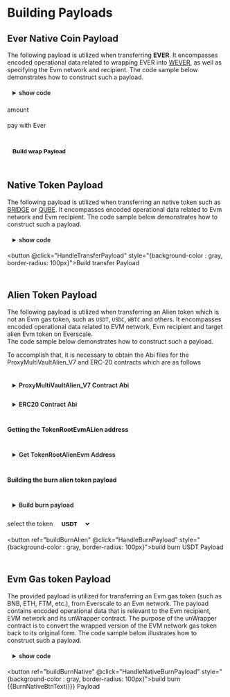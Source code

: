 # Building Payloads

<div class="buildPayload">

## Ever Native Coin Payload

The following payload is utilized when transferring **EVER**. It encompasses encoded operational data related to wrapping EVER into [WEVER](../../../../../docs/addresses.md#wever), as well as specifying the Evm network and recipient. The code sample below demonstrates how to construct such a payload.

<details>
<summary>show code</summary>

```typescript
//initial the Tvm provider as mentioned in prerequisites section

/**
* Encodes evm data into a cell
* @param addr {uint160} : Evm recipient address. Example: "0x0000000000000000000000000000000000000000"
* @param chainId {uint256} : Evm network chain id. Example: "56"
* @callback {tuple} default for child params because of direct token transferring between MultiVault contract and user
*/
const transferPayload = await provider.packIntoCell({
    data: {
      addr: evmRecipient,
      chainId: chainId,
      callback: {
        recipient: "0x0000000000000000000000000000000000000000",
        payload: "",
        strict: false,
      },
    },
    structure: [
      { name: "addr", type: "uint160" },
      { name: "chainId", type: "uint256" },
      {
        name: "callback",
        type: "tuple",
        components: [
          { name: "recipient", type: "uint160" },
          { name: "payload", type: "cell" },
          { name: "strict", type: "bool" },
        ] as const,
      },
    ] as const,
  });

// {randomNonce} is used when encoding and deriving the deployed event address
function getRandomUint(bits: 8 | 16 | 32 | 64 | 128 | 160 | 256 = 32): string {
// eslint-disable-next-line no-bitwise
return Math.abs(~~(Math.random() \* 2 \*\* bits) | 0).toString();
}
let randomNonce: string = getRandomUint();

// base encoded data
const data = await provider.packIntoCell({
data: {
nonce: randomNonce,
network: 1,
transferPayload: transferPayload.boc, // boc is payload string
},
structure: [
{ name: "nonce", type: "uint32" },
{ name: "network", type: "uint8" },
{ name: "transferPayload", type: "cell" },
] as const,
});

// {remainingGasTo} will be Ever user address if asset releasing is done manually and Event closer if automatically.
const remainingGasTo = releaseByEver ? EventCloser : everSender;
/**
* Encodes data about the EVER wrapper
* @param to {address} : WEVER receiver, must be ProxyMultiVaultNativeV_4 which can be found in addresses.
* @param amount {uint128} : Ever amount. Example: "1000000000".
* @param remainingGasTo {address} : remaining gas receiver Ever address. Example: "0:0000000000000000000000000000000000000000000000000000000000000000".
*/
const compounderPayload = await provider.packIntoCell({
data: {
to: ProxyMultiVaultNativeV_4,
amount: locklift.utils.toNano(amount),
remainingGasTo,
payload: data.boc, // boc is payload string
},
structure: [
{ name: "to", type: "address" },
{ name: "amount", type: "uint128" },
{ name: "remainingGasTo", type: "address" },
{ name: "payload", type: "cell" },
] as const,
});
// boc contains the TvmCell payload string and is used as payload.
const boc: string = compounderPayload.boc;

```

</details>

<label for="amount">amount </label>
<input ref="amount" type="number"/>
<br/>

<label class="container">pay with Ever
<input class="checkboxInput" ref="everPay" type="checkbox">
<span class="checkmark"></span>
</label>

<br/>
<button @click="HandleWrapPayload" style="{background-color : gray, border-radius: 100px}">Build wrap Payload</button>

<p class="output-p" ref="wrapPayloadOutput"></p>

## Native Token Payload

The following payload is utilized when transferring an native token such as [BRIDGE](../../../../../docs/addresses.md#bridge) or [QUBE](../../../../../docs/addresses.md#qube). It encompasses encoded operational data related to Evm network and Evm recipient. The code sample below demonstrates how to construct such a payload.

<details>
<summary>show code</summary>

```typescript
//initial the Tvm provider as mentioned in prerequisites section

/**
* Encodes evm data into a cell
* @param addr {uint160} : Evm recipient address. Example: "0x0000000000000000000000000000000000000000"
* @param chainId {uint256} : Evm network chain id. Example: "56"
* @callback {tuple} default for child params because of direct token transferring between MultiVault contract and user

*/
 const transferPayload = await provider.packIntoCell({
    data: {
      addr: evmRecipient,
      chainId: chainId,
      callback: {
        recipient: "0x0000000000000000000000000000000000000000",
        payload: "",
        strict: false,
      },
    },
    structure: [
      { name: "addr", type: "uint160" },
      { name: "chainId", type: "uint256" },
      {
        name: "callback",
        type: "tuple",
        components: [
          { name: "recipient", type: "uint160" },
          { name: "payload", type: "cell" },
          { name: "strict", type: "bool" },
        ] as const,
      },
    ] as const,
  });

  // {randomNonce} is used when encoding and deriving the deployed event address
  function getRandomUint(bits: 8 | 16 | 32 | 64 | 128 | 160 | 256 = 32): string {
  // eslint-disable-next-line no-bitwise
  return Math.abs(~~(Math.random() \* 2 \*\* bits) | 0).toString();
  }
  let randomNonce: string = getRandomUint();

  // base encoded data
  const data = await provider.packIntoCell({
    data: {
      nonce: randomNonce,
      network: 1,
      transferPayload: transferPayload.boc, // boc is payload string
    },
    structure: [
      { name: "nonce", type: "uint32" },
      { name: "network", type: "uint8" },
      { name: "transferPayload", type: "cell" },
    ] as const,
  });

  // boc contains the TvmCell payload string and is used as payload
  const boc: string = data.boc;

```

</details>

<button @click="HandleTransferPayload" style="{background-color : gray, border-radius: 100px}">Build transfer Payload</button>

<p class="output-p" ref="transferPayloadOutput"></p>

## Alien Token Payload

The following payload is utilized when transferring an Alien token which is not an Evm gas token, such as `USDT`, `USDC`, `WBTC` and others. It encompasses encoded operational data related to EVM network, Evm recipient and target alien Evm token on Everscale.\
The code sample below demonstrates how to construct such a payload.

To accomplish that, it is necessary to obtain the Abi files for the ProxyMultiVaultAlien_V7 and ERC-20 contracts which are as follows

<br/>
<details>
<summary>ProxyMultiVaultAlien_V7 Contract Abi</summary>

```typescript
const ProxyMultiVaultAlienV_7Abi = {
  "ABI version": 2,
  version: "2.2",
  header: ["pubkey", "time"],
  functions: [
    {
      name: "constructor",
      inputs: [{ name: "owner_", type: "address" }],
      outputs: [],
    },
    {
      name: "apiVersion",
      inputs: [{ name: "answerId", type: "uint32" }],
      outputs: [{ name: "value0", type: "uint8" }],
    },
    {
      name: "upgrade",
      inputs: [{ name: "code", type: "cell" }],
      outputs: [],
    },
    {
      name: "deriveMergeRouter",
      inputs: [
        { name: "answerId", type: "uint32" },
        { name: "token", type: "address" },
      ],
      outputs: [{ name: "router", type: "address" }],
    },
    {
      name: "deployMergeRouter",
      inputs: [{ name: "token", type: "address" }],
      outputs: [],
    },
    {
      name: "setMergeRouter",
      inputs: [{ name: "_mergeRouter", type: "cell" }],
      outputs: [],
    },
    {
      name: "deriveMergePool",
      inputs: [
        { name: "answerId", type: "uint32" },
        { name: "nonce", type: "uint256" },
      ],
      outputs: [{ name: "pool", type: "address" }],
    },
    {
      name: "deployMergePool",
      inputs: [
        { name: "nonce", type: "uint256" },
        { name: "tokens", type: "address[]" },
        { name: "canonId", type: "uint256" },
      ],
      outputs: [],
    },
    {
      name: "mintTokensByMergePool",
      inputs: [
        { name: "nonce", type: "uint256" },
        { name: "token", type: "address" },
        { name: "amount", type: "uint128" },
        { name: "recipient", type: "address" },
        { name: "remainingGasTo", type: "address" },
        { name: "payload", type: "cell" },
      ],
      outputs: [],
    },
    {
      name: "withdrawTokensToEVMByMergePool",
      inputs: [
        { name: "nonce", type: "uint256" },
        { name: "token", type: "address" },
        { name: "amount", type: "uint128" },
        { name: "recipient", type: "uint160" },
        { name: "remainingGasTo", type: "address" },
        {
          components: [
            { name: "recipient", type: "uint160" },
            { name: "payload", type: "bytes" },
            { name: "strict", type: "bool" },
          ],
          name: "callback",
          type: "tuple",
        },
      ],
      outputs: [],
    },
    {
      name: "withdrawTokensToSolanaByMergePool",
      inputs: [
        { name: "nonce", type: "uint256" },
        { name: "token", type: "address" },
        { name: "amount", type: "uint128" },
        { name: "recipient", type: "uint256" },
        { name: "remainingGasTo", type: "address" },
        {
          components: [
            { name: "account", type: "uint256" },
            { name: "readOnly", type: "bool" },
            { name: "isSigner", type: "bool" },
          ],
          name: "executeAccounts",
          type: "tuple[]",
        },
      ],
      outputs: [],
    },
    {
      name: "upgradeMergePool",
      inputs: [{ name: "pool", type: "address" }],
      outputs: [],
    },
    {
      name: "setMergePoolPlatform",
      inputs: [{ name: "_mergePoolPlatform", type: "cell" }],
      outputs: [],
    },
    {
      name: "setMergePool",
      inputs: [{ name: "_mergePool", type: "cell" }],
      outputs: [],
    },
    {
      name: "onAcceptTokensBurn",
      inputs: [
        { name: "amount", type: "uint128" },
        { name: "value1", type: "address" },
        { name: "value2", type: "address" },
        { name: "remainingGasTo", type: "address" },
        { name: "payload", type: "cell" },
      ],
      outputs: [],
    },
    {
      name: "onEventConfirmedExtended",
      inputs: [
        {
          components: [
            {
              components: [
                { name: "eventTransaction", type: "uint256" },
                { name: "eventIndex", type: "uint32" },
                { name: "eventData", type: "cell" },
                { name: "eventBlockNumber", type: "uint32" },
                { name: "eventBlock", type: "uint256" },
              ],
              name: "voteData",
              type: "tuple",
            },
            { name: "configuration", type: "address" },
            { name: "staking", type: "address" },
            { name: "chainId", type: "uint32" },
          ],
          name: "value0",
          type: "tuple",
        },
        { name: "meta", type: "cell" },
        { name: "remainingGasTo", type: "address" },
      ],
      outputs: [],
    },
    {
      name: "onSolanaEventConfirmedExtended",
      inputs: [
        {
          components: [
            {
              components: [
                { name: "accountSeed", type: "uint128" },
                { name: "slot", type: "uint64" },
                { name: "blockTime", type: "uint64" },
                { name: "txSignature", type: "string" },
                { name: "eventData", type: "cell" },
              ],
              name: "voteData",
              type: "tuple",
            },
            { name: "configuration", type: "address" },
            { name: "staking", type: "address" },
          ],
          name: "value0",
          type: "tuple",
        },
        { name: "meta", type: "cell" },
        { name: "remainingGasTo", type: "address" },
      ],
      outputs: [],
    },
    {
      name: "mint",
      inputs: [
        { name: "token", type: "address" },
        { name: "amount", type: "uint128" },
        { name: "recipient", type: "address" },
        { name: "payload", type: "cell" },
      ],
      outputs: [],
    },
    {
      name: "burn",
      inputs: [
        { name: "token", type: "address" },
        { name: "amount", type: "uint128" },
        { name: "walletOwner", type: "address" },
      ],
      outputs: [],
    },
    {
      name: "deployEVMAlienToken",
      inputs: [
        { name: "chainId", type: "uint256" },
        { name: "token", type: "uint160" },
        { name: "name", type: "string" },
        { name: "symbol", type: "string" },
        { name: "decimals", type: "uint8" },
        { name: "remainingGasTo", type: "address" },
      ],
      outputs: [],
    },
    {
      name: "deploySolanaAlienToken",
      inputs: [
        { name: "token", type: "uint256" },
        { name: "name", type: "string" },
        { name: "symbol", type: "string" },
        { name: "decimals", type: "uint8" },
        { name: "remainingGasTo", type: "address" },
      ],
      outputs: [],
    },
    {
      name: "deriveEVMAlienTokenRoot",
      inputs: [
        { name: "answerId", type: "uint32" },
        { name: "chainId", type: "uint256" },
        { name: "token", type: "uint160" },
        { name: "name", type: "string" },
        { name: "symbol", type: "string" },
        { name: "decimals", type: "uint8" },
      ],
      outputs: [{ name: "value0", type: "address" }],
    },
    {
      name: "deriveSolanaAlienTokenRoot",
      inputs: [
        { name: "answerId", type: "uint32" },
        { name: "token", type: "uint256" },
        { name: "name", type: "string" },
        { name: "symbol", type: "string" },
        { name: "decimals", type: "uint8" },
      ],
      outputs: [{ name: "value0", type: "address" }],
    },
    {
      name: "getConfiguration",
      inputs: [{ name: "answerId", type: "uint32" }],
      outputs: [
        {
          components: [
            { name: "everscaleConfiguration", type: "address" },
            { name: "evmConfigurations", type: "address[]" },
            { name: "alienTokenRootCode", type: "cell" },
            { name: "alienTokenWalletCode", type: "cell" },
            { name: "alienTokenWalletPlatformCode", type: "cell" },
          ],
          name: "value0",
          type: "tuple",
        },
        {
          components: [
            { name: "everscaleConfiguration", type: "address" },
            { name: "solanaConfiguration", type: "address" },
            { name: "alienTokenRootCode", type: "cell" },
            { name: "alienTokenWalletCode", type: "cell" },
            { name: "alienTokenWalletPlatformCode", type: "cell" },
          ],
          name: "value1",
          type: "tuple",
        },
      ],
    },
    {
      name: "setEVMConfiguration",
      inputs: [
        {
          components: [
            { name: "everscaleConfiguration", type: "address" },
            { name: "evmConfigurations", type: "address[]" },
            { name: "alienTokenRootCode", type: "cell" },
            { name: "alienTokenWalletCode", type: "cell" },
            { name: "alienTokenWalletPlatformCode", type: "cell" },
          ],
          name: "_config",
          type: "tuple",
        },
        { name: "remainingGasTo", type: "address" },
      ],
      outputs: [],
    },
    {
      name: "setSolanaConfiguration",
      inputs: [
        {
          components: [
            { name: "everscaleConfiguration", type: "address" },
            { name: "solanaConfiguration", type: "address" },
            { name: "alienTokenRootCode", type: "cell" },
            { name: "alienTokenWalletCode", type: "cell" },
            { name: "alienTokenWalletPlatformCode", type: "cell" },
          ],
          name: "_config",
          type: "tuple",
        },
        { name: "remainingGasTo", type: "address" },
      ],
      outputs: [],
    },
    {
      name: "setManager",
      inputs: [{ name: "_manager", type: "address" }],
      outputs: [],
    },
    {
      name: "sendMessage",
      inputs: [
        { name: "recipient", type: "address" },
        { name: "message", type: "cell" },
      ],
      outputs: [],
    },
    {
      name: "transferOwnership",
      inputs: [{ name: "newOwner", type: "address" }],
      outputs: [],
    },
    {
      name: "renounceOwnership",
      inputs: [],
      outputs: [],
    },
    {
      name: "owner",
      inputs: [],
      outputs: [{ name: "owner", type: "address" }],
    },
    {
      name: "manager",
      inputs: [],
      outputs: [{ name: "manager", type: "address" }],
    },
    {
      name: "mergeRouter",
      inputs: [],
      outputs: [{ name: "mergeRouter", type: "cell" }],
    },
    {
      name: "mergePool",
      inputs: [],
      outputs: [{ name: "mergePool", type: "cell" }],
    },
    {
      name: "mergePoolPlatform",
      inputs: [],
      outputs: [{ name: "mergePoolPlatform", type: "cell" }],
    },
    {
      name: "mergePoolVersion",
      inputs: [],
      outputs: [{ name: "mergePoolVersion", type: "uint8" }],
    },
    {
      name: "_randomNonce",
      inputs: [],
      outputs: [{ name: "_randomNonce", type: "uint256" }],
    },
  ],
  data: [{ key: 1, name: "_randomNonce", type: "uint256" }],
  events: [
    {
      name: "OwnershipTransferred",
      inputs: [
        { name: "previousOwner", type: "address" },
        { name: "newOwner", type: "address" },
      ],
      outputs: [],
    },
    {
      name: "SolanaAlienTransfer",
      inputs: [
        { name: "base_token", type: "uint256" },
        { name: "name", type: "string" },
        { name: "symbol", type: "string" },
        { name: "decimals", type: "uint8" },
        { name: "amount", type: "uint128" },
        { name: "sol_amount", type: "uint64" },
        { name: "recipient", type: "address" },
        { name: "payload", type: "bytes" },
      ],
      outputs: [],
    },
    {
      name: "EVMAlienTransfer",
      inputs: [
        { name: "token", type: "uint160" },
        { name: "amount", type: "uint128" },
        { name: "recipient", type: "uint160" },
        { name: "chainId", type: "uint256" },
        { name: "callback_recipient", type: "uint160" },
        { name: "callback_payload", type: "bytes" },
        { name: "callback_strict", type: "bool" },
      ],
      outputs: [],
    },
  ],
  fields: [
    { name: "_pubkey", type: "uint256" },
    { name: "_timestamp", type: "uint64" },
    { name: "_constructorFlag", type: "bool" },
    { name: "owner", type: "address" },
    {
      components: [
        { name: "everscaleConfiguration", type: "address" },
        { name: "solanaConfiguration", type: "address" },
        { name: "alienTokenRootCode", type: "cell" },
        { name: "alienTokenWalletCode", type: "cell" },
        { name: "alienTokenWalletPlatformCode", type: "cell" },
      ],
      name: "solanaConfiguration",
      type: "tuple",
    },
    {
      components: [
        { name: "everscaleConfiguration", type: "address" },
        { name: "evmConfigurations", type: "address[]" },
        { name: "alienTokenRootCode", type: "cell" },
        { name: "alienTokenWalletCode", type: "cell" },
        { name: "alienTokenWalletPlatformCode", type: "cell" },
      ],
      name: "evmConfiguration",
      type: "tuple",
    },
    { name: "api_version", type: "uint8" },
    { name: "manager", type: "address" },
    { name: "mergeRouter", type: "cell" },
    { name: "mergePool", type: "cell" },
    { name: "mergePoolPlatform", type: "cell" },
    { name: "mergePoolVersion", type: "uint8" },
    { name: "_randomNonce", type: "uint256" },
  ],
} as const;
```

</details>

<br/>
<details>
<summary>ERC20 Contract Abi</summary>

```typescript
const ERC20Abi = {
  _format: "hh-sol-artifact-1",
  contractName: "ERC20",
  sourceName: "@openzeppelin/contracts/token/ERC20/ERC20.sol",
  abi: [
    {
      inputs: [
        {
          internalType: "string",
          name: "name_",
          type: "string",
        },
        {
          internalType: "string",
          name: "symbol_",
          type: "string",
        },
      ],
      stateMutability: "nonpayable",
      type: "constructor",
    },
    {
      anonymous: false,
      inputs: [
        {
          indexed: true,
          internalType: "address",
          name: "owner",
          type: "address",
        },
        {
          indexed: true,
          internalType: "address",
          name: "spender",
          type: "address",
        },
        {
          indexed: false,
          internalType: "uint256",
          name: "value",
          type: "uint256",
        },
      ],
      name: "Approval",
      type: "event",
    },
    {
      anonymous: false,
      inputs: [
        {
          indexed: true,
          internalType: "address",
          name: "from",
          type: "address",
        },
        {
          indexed: true,
          internalType: "address",
          name: "to",
          type: "address",
        },
        {
          indexed: false,
          internalType: "uint256",
          name: "value",
          type: "uint256",
        },
      ],
      name: "Transfer",
      type: "event",
    },
    {
      inputs: [
        {
          internalType: "address",
          name: "owner",
          type: "address",
        },
        {
          internalType: "address",
          name: "spender",
          type: "address",
        },
      ],
      name: "allowance",
      outputs: [
        {
          internalType: "uint256",
          name: "",
          type: "uint256",
        },
      ],
      stateMutability: "view",
      type: "function",
    },
    {
      inputs: [
        {
          internalType: "address",
          name: "spender",
          type: "address",
        },
        {
          internalType: "uint256",
          name: "amount",
          type: "uint256",
        },
      ],
      name: "approve",
      outputs: [
        {
          internalType: "bool",
          name: "",
          type: "bool",
        },
      ],
      stateMutability: "nonpayable",
      type: "function",
    },
    {
      inputs: [
        {
          internalType: "address",
          name: "account",
          type: "address",
        },
      ],
      name: "balanceOf",
      outputs: [
        {
          internalType: "uint256",
          name: "",
          type: "uint256",
        },
      ],
      stateMutability: "view",
      type: "function",
    },
    {
      inputs: [],
      name: "decimals",
      outputs: [
        {
          internalType: "uint8",
          name: "",
          type: "uint8",
        },
      ],
      stateMutability: "view",
      type: "function",
    },
    {
      inputs: [
        {
          internalType: "address",
          name: "spender",
          type: "address",
        },
        {
          internalType: "uint256",
          name: "subtractedValue",
          type: "uint256",
        },
      ],
      name: "decreaseAllowance",
      outputs: [
        {
          internalType: "bool",
          name: "",
          type: "bool",
        },
      ],
      stateMutability: "nonpayable",
      type: "function",
    },
    {
      inputs: [
        {
          internalType: "address",
          name: "spender",
          type: "address",
        },
        {
          internalType: "uint256",
          name: "addedValue",
          type: "uint256",
        },
      ],
      name: "increaseAllowance",
      outputs: [
        {
          internalType: "bool",
          name: "",
          type: "bool",
        },
      ],
      stateMutability: "nonpayable",
      type: "function",
    },
    {
      inputs: [],
      name: "name",
      outputs: [
        {
          internalType: "string",
          name: "",
          type: "string",
        },
      ],
      stateMutability: "view",
      type: "function",
    },
    {
      inputs: [],
      name: "symbol",
      outputs: [
        {
          internalType: "string",
          name: "",
          type: "string",
        },
      ],
      stateMutability: "view",
      type: "function",
    },
    {
      inputs: [],
      name: "totalSupply",
      outputs: [
        {
          internalType: "uint256",
          name: "",
          type: "uint256",
        },
      ],
      stateMutability: "view",
      type: "function",
    },
    {
      inputs: [
        {
          internalType: "address",
          name: "to",
          type: "address",
        },
        {
          internalType: "uint256",
          name: "amount",
          type: "uint256",
        },
      ],
      name: "transfer",
      outputs: [
        {
          internalType: "bool",
          name: "",
          type: "bool",
        },
      ],
      stateMutability: "nonpayable",
      type: "function",
    },
    {
      inputs: [
        {
          internalType: "address",
          name: "from",
          type: "address",
        },
        {
          internalType: "address",
          name: "to",
          type: "address",
        },
        {
          internalType: "uint256",
          name: "amount",
          type: "uint256",
        },
      ],
      name: "transferFrom",
      outputs: [
        {
          internalType: "bool",
          name: "",
          type: "bool",
        },
      ],
      stateMutability: "nonpayable",
      type: "function",
    },
  ],
  bytecode: "",
  deployedBytecode: "",
  linkReferences: {},
  deployedLinkReferences: {},
};
```

</details>
<br/>

#### Getting the TokenRootEvmALien address

<br/>
<details>
<summary>Get TokenRootAlienEvm Address</summary>

```typescript
// Import the following libraries
import { ethers } from "ethers";
import ERC20Abi from "../artifacts/EvmAbi/abi/ERC20.json";

//Initialize the Evm and Tvm provider

/**
 * Fetches the ProxyMultiVaultAlienV_7 contract.
 * @param ProxyMultivaultAlienV_7Abi {JSON} The ProxyMultiVaultAlienV_7 contract abi
 * @param ProxyMultiVaultAlienV_7Addr {Address} The ProxyMultiVaultAlienV_7 contract address. can be found in addresses section
 */
const proxyMVAlienV_7 = new TvmProvider.Contract(
  ProxyMultiVaultAlienV_7Abi,
  ProxyMultiVaultAlienV_7Addr
);

/**
 * Fetches the target token contract
 * @param EvmTokenAddress {Address} The target token address on the Evm network
 * @param ERC20Abi.abi {JSON} The erc-20 contract abi
 * @param EvmPRovider instructions on prerequisites section
 */
const ERC20Token = new ethers.Contract(
  EvmTokenAddress,
  ERC20Abi.abi,
  EvmProvider
);

// Fetching the erc-20 token details
const [name, symbol, decimals] = await Promise.all<[string, string, number]>([
  await ERC20Token.name(),
  await ERC20Token.symbol(),
  await ERC20Token.decimals(),
]);

// Fetching the chain id
const chainId: string = (await EvmProvider.getNetwork()).chainId.toString();

/**
 * @param answerId {number} answer id
 * @param chainId {string} The current provider chain id
 * @param token {string} the Evm token address. e.g. "0x1234"
 * @param name {string} the name of the token
 * @param symbol {string} the symbol of the token
 * @param decimals {string} the decimals of the token
 */
const TargetTokenRootAlienEvm = (
  await proxyMVAlienV_7.methods
    .deriveEVMAlienTokenRoot({
      answerId: 0,
      chainId: chainId,
      token: EvmTokenAddress, // the raw address string of target token
      name: name,
      symbol: symbol,
      decimals: decimals.toString(),
    })
    .call({})
).value0;
```

</details>
<br/>

#### Building the burn alien token payload

<br/>
<details>
<summary>Build burn payload</summary>

```typescript
//initial the Tvm provider as mentioned in prerequisites section

/**
 * Encodes evm data into a cell
 * @param addr {uint160} Evm recipient address. Example: "0x0000000000000000000000000000000000000000"
 * @callback {tuple} default for child params because of direct token transferring between MultiVault contract and user
 * */
const operationPayload = await provider.packIntoCell({
    data: {
      addr: evmRecipient,
      callback: {
        recipient: "0x0000000000000000000000000000000000000000",
        payload: "",
        strict: false,
      },
    },
    structure: [
      { name: "addr", type: "uint160" },
      {
        name: "callback",
        type: "tuple",
        components: [
          { name: "recipient", type: "uint160" },
          { name: "payload", type: "cell" },
          { name: "strict", type: "bool" },
        ] as const,
      },
    ] as const,
  });
  // base encoded data
  const payload = await provider.packIntoCell({
    data: {
      network: 1,
      withdrawPayload: operationPayload.boc,
    },
    structure: [
      { name: "network", type: "uint8" },
      { name: "withdrawPayload", type: "cell" },
    ] as const,
  });

  // {randomNonce} is used when encoding and deriving the deployed event address
  function getRandomUint(bits: 8 | 16 | 32 | 64 | 128 | 160 | 256 = 32): string {
  // eslint-disable-next-line no-bitwise
  return Math.abs(~~(Math.random() \* 2 \*\* bits) | 0).toString();
  }
  let randomNonce: string = getRandomUint();
  // Encodes TokenRootAlienEVM and base encoded data
  /**
   * @param targetToken {ever address} represents an alternative version of the token on Everscale, differing from its standard counterpart. Example: "0:0000000000000000000000000000000000000000000000000000000000000000".
   * @note all different versions of tokens can be found in addresses section
   * */
    const data = await provider.packIntoCell({
    data: {
      nonce: randNonce,
      type: 0,
      targetToken: TargetTokenRootAlienEvm, // TokenRootAlienEvm, derived in previous code sample
      operationPayload: payload.boc,
    },
    structure: [
      { name: "nonce", type: "uint32" },
      { name: "type", type: "uint8" },
      { name: "targetToken", type: "address" },
      { name: "operationPayload", type: "cell" },
    ] as const,
  });
  // boc contains the TvmCell payload string and is used as payload
  const boc: string = data.boc;

```

</details>
<br/>
<label for="burnToken">select the token </label>
<select @change="HandleSelection" ref="burnToken" >
  <option value="USDT" selected >USDT</option>
  <option value="USDC" >USDC</option>
  <option value="WBTC" >WBTC</option>
  <option value="DAI" >DAI</option>

</select>

<br/>

<button ref="buildBurnAlien" @click="HandleBurnPayload" style="{background-color : gray, border-radius: 100px}">build burn USDT Payload</button>

<p class="output-p" ref="burnPayloadOutput"></p>

## Evm Gas token Payload

The provided payload is utilized for transferring an Evm gas token (such as BNB, ETH, FTM, etc.), from Everscale to an Evm network. The payload contains encoded operational data that is relevant to the Evm recipient, EVM network and its unWrapper contract. The purpose of the unWrapper contract is to convert the wrapped version of the EVM network gas token back to its original form. The code sample below illustrates how to construct such a payload.

<details>
<summary>show code</summary>

```typescript
//initial the Tvm provider as mentioned in prerequisites section

  /**
   * Encodes data about unWrapper of wrapped version of the Evm network gas token (BNB, ETH, ...).
   * @param addr {uint160} Wrapped coin unWrapper contract address. Example: "0x0000000000000000000000000000000000000000"
   * @param recipient {uint160} Wrapped coin unWrapper contract address. Example: "0x0000000000000000000000000000000000000000"
   * @param payload {bytes} Encoded data related to Evm recipient address. "0x0"
   */
  const burnPayload = await provider.packIntoCell({
    data: {
      addr: unWrapper,
      callback: {
        recipient: unWrapper,
        payload: encodeBase64(web3.eth.abi.encodeParameters(["address"], [evmRecipient])) ?? "",
        strict: false,
      },
    },
    structure: [
      { name: "addr", type: "uint160" },
      {
        name: "callback",
        type: "tuple",
        components: [
          { name: "recipient", type: "uint160" },
          { name: "payload", type: "bytes" },
          { name: "strict", type: "bool" },
        ] as const,
      },
    ] as const,
  });

  // {randomNonce} is used when encoding and deriving the deployed event address
  function getRandomUint(bits: 8 | 16 | 32 | 64 | 128 | 160 | 256 = 32): string {
  // eslint-disable-next-line no-bitwise
  return Math.abs(~~(Math.random() \* 2 \*\* bits) | 0).toString();
  }
  let randomNonce: string = getRandomUint();

  // base encoded data
  const data = await provider.packIntoCell({
    data: {
      nonce: randomNonce,
      network: 1,
      burnPayload: burnPayload.boc,
    },
    structure: [
      { name: "nonce", type: "uint32" },
      { name: "network", type: "uint8" },
      { name: "burnPayload", type: "cell" },
    ] as const,
  });

  // boc contains the TvmCell payload string and is used as payload
  const boc: string = data.boc;

```

</details>

<button ref="buildBurnNative" @click="HandleNativeBurnPayload" style="{background-color : gray, border-radius: 100px}">build burn {{BurnNativeBtnText()}} Payload </button>

<p class="output-p" ref="burnNativePayloadOutput"></p>

</div>

<script lang="ts" >
import { usePayloadBuilders } from "../../../providers/usePayloadBuilders";
import { defineComponent, ref, onMounted } from "vue";
import { Address } from "Everscale-inpage-provider";
import {deployedContracts} from "../../../providers/helpers/EvmConstants";
import {useEvmProvider} from "../../../../providers/useEvmProvider"
import {ethers} from "ethers" 
export default defineComponent({
  name: "buildPayload",
  setup() {
    const {
      buildWrapPayload,
      buildTransferPayload,
      buildBurnPayloadForEvmAlienToken,
      buildBurnPayloadForEvmNativeToken,
      format,
    } = usePayloadBuilders();

    onMounted(async ()=>{
      await useEvmProvider().MetaMaskProvider().on('chainChanged', (chainId) => window.location.reload());
    })
    const BurnNativeBtnText = () => {
     return useEvmProvider().getSymbol()
      }
    async function HandleWrapPayload() {
      this.$refs.wrapPayloadOutput.innerHTML = "processing ...";
      if (Number(this.$refs.amount.value) <= 0) {
        this.$refs.wrapPayloadOutput.innerHTML = "ERROR: please enter a valid number !!";
        return
      }
      var wrapPayloadOutput = await buildWrapPayload(
        this.$refs.amount.value.toString(),
        this.$refs.everPay.checked
      );
      this.$refs.wrapPayloadOutput.innerHTML = format(wrapPayloadOutput);
    }
    async function HandleTransferPayload() {
      this.$refs.transferPayloadOutput.innerHTML = "processing ...";
      var transferPayloadOutput = await buildTransferPayload();
      this.$refs.transferPayloadOutput.innerHTML = format(
        transferPayloadOutput
      );
    }
    async function HandleBurnPayload() {
      this.$refs.burnPayloadOutput.innerHTML = "processing ...";
      const EvmProvider = new ethers.BrowserProvider(useEvmProvider().MetaMaskProvider())
      var burnPayloadOutput = await buildBurnPayloadForEvmAlienToken(
        deployedContracts[Number((await EvmProvider.getNetwork()).chainId.toString())][this.$refs.burnToken.value]
      );
      this.$refs.burnPayloadOutput.innerHTML = format(burnPayloadOutput);
    }
    async function HandleNativeBurnPayload() {
      this.$refs.burnNativePayloadOutput.innerHTML = "processing ...";
      var burnNativePayloadOutput = await buildBurnPayloadForEvmNativeToken();
      this.$refs.burnNativePayloadOutput.innerHTML = format(
        burnNativePayloadOutput
      );
    } 
    async function HandleSelection(){
    this.$refs.buildBurnAlien.innerHTML = ` build burn ${this.$refs.burnToken.value} payload`
    }
    return {
      HandleWrapPayload,
      HandleTransferPayload,
      HandleBurnPayload,
      HandleNativeBurnPayload,
      HandleSelection,
      BurnNativeBtnText
    };
  },
});
</script>

<style>
  button, input, details, select, .output-p{
  background-color: var(--vp-c-bg-mute);
  transition: background-color 0.1s;
  padding: 5px 12px;
  border: 1px solid var(--vp-c-divider);
  border-radius: 8px;
  font-weight: 600;
  margin-right: 0.5rem;
  cursor : pointer;  
}
.container {
  display: flex;
  position: relative;
  margin-bottom: 12px;
  cursor: pointer;
}

.container .checkboxInput {
  position: absolute;
  opacity: 0;
  cursor: pointer;
  height: 0;
  width: 0;
  
}

.checkmark {
  position: relative;
  top: 0;
  left: 0;
  height: 25px;
  width: 25px;
  background-color: var(--vp-c-bg-mute);
  border: 1px solid var(--vp-c-divider);
  border-radius : 8px;
  margin-left: 10px;
}

.container input:checked ~ .checkmark {
  background-color: rgb(16, 185, 129);
}

.checkmark:after {
  content: "";
  position: absolute;
  display: none;
}

.container input:checked ~ .checkmark:after {
  display: block;
}

.container .checkmark:after {
  left: 9px;
  top: 5px;
  width: 5px;
  height: 10px;
  border: solid white;
  border-width: 0 3px 3px 0;
  -webkit-transform: rotate(45deg);
  -ms-transform: rotate(45deg);
  transform: rotate(45deg);
}
</style>
